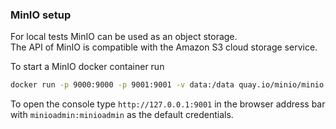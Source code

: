 ### MinIO setup
For local tests MinIO can be used as an object storage.  
The API of MinIO is compatible with the Amazon S3 cloud storage service.

To start a MinIO docker container run
```bash
docker run -p 9000:9000 -p 9001:9001 -v data:/data quay.io/minio/minio server /data --console-address ":9001" --address 0.0.0.0:9000
```

To open the console type `http://127.0.0.1:9001`  in the browser address bar with `minioadmin:minioadmin` as the default credentials.
